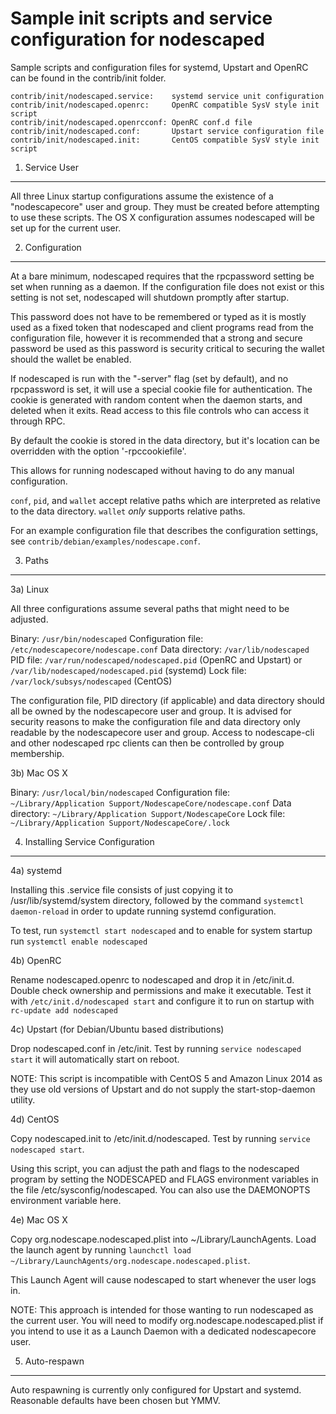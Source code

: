 Sample init scripts and service configuration for nodescaped
==========================================================

Sample scripts and configuration files for systemd, Upstart and OpenRC
can be found in the contrib/init folder.

    contrib/init/nodescaped.service:    systemd service unit configuration
    contrib/init/nodescaped.openrc:     OpenRC compatible SysV style init script
    contrib/init/nodescaped.openrcconf: OpenRC conf.d file
    contrib/init/nodescaped.conf:       Upstart service configuration file
    contrib/init/nodescaped.init:       CentOS compatible SysV style init script

1. Service User
---------------------------------

All three Linux startup configurations assume the existence of a "nodescapecore" user
and group.  They must be created before attempting to use these scripts.
The OS X configuration assumes nodescaped will be set up for the current user.

2. Configuration
---------------------------------

At a bare minimum, nodescaped requires that the rpcpassword setting be set
when running as a daemon.  If the configuration file does not exist or this
setting is not set, nodescaped will shutdown promptly after startup.

This password does not have to be remembered or typed as it is mostly used
as a fixed token that nodescaped and client programs read from the configuration
file, however it is recommended that a strong and secure password be used
as this password is security critical to securing the wallet should the
wallet be enabled.

If nodescaped is run with the "-server" flag (set by default), and no rpcpassword is set,
it will use a special cookie file for authentication. The cookie is generated with random
content when the daemon starts, and deleted when it exits. Read access to this file
controls who can access it through RPC.

By default the cookie is stored in the data directory, but it's location can be overridden
with the option '-rpccookiefile'.

This allows for running nodescaped without having to do any manual configuration.

`conf`, `pid`, and `wallet` accept relative paths which are interpreted as
relative to the data directory. `wallet` *only* supports relative paths.

For an example configuration file that describes the configuration settings,
see `contrib/debian/examples/nodescape.conf`.

3. Paths
---------------------------------

3a) Linux

All three configurations assume several paths that might need to be adjusted.

Binary:              `/usr/bin/nodescaped`
Configuration file:  `/etc/nodescapecore/nodescape.conf`
Data directory:      `/var/lib/nodescaped`
PID file:            `/var/run/nodescaped/nodescaped.pid` (OpenRC and Upstart) or `/var/lib/nodescaped/nodescaped.pid` (systemd)
Lock file:           `/var/lock/subsys/nodescaped` (CentOS)

The configuration file, PID directory (if applicable) and data directory
should all be owned by the nodescapecore user and group.  It is advised for security
reasons to make the configuration file and data directory only readable by the
nodescapecore user and group.  Access to nodescape-cli and other nodescaped rpc clients
can then be controlled by group membership.

3b) Mac OS X

Binary:              `/usr/local/bin/nodescaped`
Configuration file:  `~/Library/Application Support/NodescapeCore/nodescape.conf`
Data directory:      `~/Library/Application Support/NodescapeCore`
Lock file:           `~/Library/Application Support/NodescapeCore/.lock`

4. Installing Service Configuration
-----------------------------------

4a) systemd

Installing this .service file consists of just copying it to
/usr/lib/systemd/system directory, followed by the command
`systemctl daemon-reload` in order to update running systemd configuration.

To test, run `systemctl start nodescaped` and to enable for system startup run
`systemctl enable nodescaped`

4b) OpenRC

Rename nodescaped.openrc to nodescaped and drop it in /etc/init.d.  Double
check ownership and permissions and make it executable.  Test it with
`/etc/init.d/nodescaped start` and configure it to run on startup with
`rc-update add nodescaped`

4c) Upstart (for Debian/Ubuntu based distributions)

Drop nodescaped.conf in /etc/init.  Test by running `service nodescaped start`
it will automatically start on reboot.

NOTE: This script is incompatible with CentOS 5 and Amazon Linux 2014 as they
use old versions of Upstart and do not supply the start-stop-daemon utility.

4d) CentOS

Copy nodescaped.init to /etc/init.d/nodescaped. Test by running `service nodescaped start`.

Using this script, you can adjust the path and flags to the nodescaped program by
setting the NODESCAPED and FLAGS environment variables in the file
/etc/sysconfig/nodescaped. You can also use the DAEMONOPTS environment variable here.

4e) Mac OS X

Copy org.nodescape.nodescaped.plist into ~/Library/LaunchAgents. Load the launch agent by
running `launchctl load ~/Library/LaunchAgents/org.nodescape.nodescaped.plist`.

This Launch Agent will cause nodescaped to start whenever the user logs in.

NOTE: This approach is intended for those wanting to run nodescaped as the current user.
You will need to modify org.nodescape.nodescaped.plist if you intend to use it as a
Launch Daemon with a dedicated nodescapecore user.

5. Auto-respawn
-----------------------------------

Auto respawning is currently only configured for Upstart and systemd.
Reasonable defaults have been chosen but YMMV.
